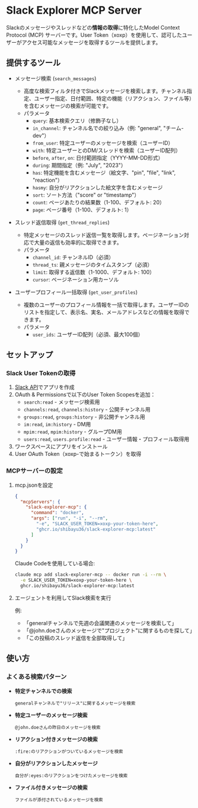 # Slack Explorer MCP Server

Slackのメッセージやスレッドなどの**情報の取得**に特化したModel Context Protocol (MCP) サーバーです。User Token（xoxp）を使用して、認可したユーザーがアクセス可能なメッセージを取得するツールを提供します。

## 提供するツール

- メッセージ検索 (`search_messages`)
  - 高度な検索フィルタ付きでSlackメッセージを検索します。チャンネル指定、ユーザー指定、日付範囲、特定の機能（リアクション、ファイル等）を含むメッセージの検索が可能です。
  - パラメータ
    - `query`: 基本検索クエリ（修飾子なし）
    - `in_channel`: チャンネル名での絞り込み（例: "general", "チーム-dev"）
    - `from_user`: 特定ユーザーのメッセージを検索（ユーザーID）
    - `with`: 特定ユーザーとのDM/スレッドを検索（ユーザーID配列）
    - `before`, `after`, `on`: 日付範囲指定（YYYY-MM-DD形式）
    - `during`: 期間指定（例: "July", "2023"）
    - `has`: 特定機能を含むメッセージ（絵文字、"pin", "file", "link", "reaction"）
    - `hasmy`: 自分がリアクションした絵文字を含むメッセージ
    - `sort`: ソート方法（"score" or "timestamp"）
    - `count`: ページあたりの結果数（1-100、デフォルト: 20）
    - `page`: ページ番号（1-100、デフォルト: 1）

- スレッド返信取得 (`get_thread_replies`)
  - 特定メッセージのスレッド返信一覧を取得します。ページネーション対応で大量の返信も効率的に取得できます。
  - パラメータ
    - `channel_id`: チャンネルID（必須）
    - `thread_ts`: 親メッセージのタイムスタンプ（必須）
    - `limit`: 取得する返信数（1-1000、デフォルト: 100）
    - `cursor`: ページネーション用カーソル

- ユーザープロフィール一括取得 (`get_user_profiles`)
  - 複数のユーザーのプロフィール情報を一括で取得します。ユーザーIDのリストを指定して、表示名、実名、メールアドレスなどの情報を取得できます。
  - パラメータ
    - `user_ids`: ユーザーID配列（必須、最大100個）

## セットアップ

### Slack User Tokenの取得

1. [Slack API](https://api.slack.com/apps)でアプリを作成
2. OAuth & Permissionsで以下のUser Token Scopesを追加：
   - `search:read` - メッセージ検索用
   - `channels:read`, `channels:history` - 公開チャンネル用
   - `groups:read`, `groups:history` - 非公開チャンネル用
   - `im:read`, `im:history` - DM用
   - `mpim:read`, `mpim:history` - グループDM用
   - `users:read`, `users.profile:read` - ユーザー情報・プロフィール取得用
3. ワークスペースにアプリをインストール
4. User OAuth Token（xoxp-で始まるトークン）を取得

### MCPサーバーの設定

1. mcp.jsonを設定

    ```json
    {
      "mcpServers": {
        "slack-explorer-mcp": {
          "command": "docker",
          "args": ["run", "-i", "--rm",
            "-e", "SLACK_USER_TOKEN=xoxp-your-token-here",
            "ghcr.io/shibayu36/slack-explorer-mcp:latest"
          ]
        }
      }
    }
    ```

    Claude Codeを使用している場合:

    ```bash
    claude mcp add slack-explorer-mcp -- docker run -i --rm \
      -e SLACK_USER_TOKEN=xoxp-your-token-here \
      ghcr.io/shibayu36/slack-explorer-mcp:latest
    ```

2. エージェントを利用してSlack検索を実行

    例:
    - 「generalチャンネルで先週の会議関連のメッセージを検索して」
    - 「@john.doeさんのメッセージで"プロジェクト"に関するものを探して」
    - 「この投稿のスレッド返信を全部取得して」

## 使い方

### よくある検索パターン

- **特定チャンネルでの検索**
  ```
  generalチャンネルで"リリース"に関するメッセージを検索
  ```

- **特定ユーザーのメッセージ検索**
  ```
  @john.doeさんの昨日のメッセージを検索
  ```

- **リアクション付きメッセージの検索**
  ```
  :fire:のリアクションがついているメッセージを検索
  ```

- **自分がリアクションしたメッセージ**
  ```
  自分が:eyes:のリアクションをつけたメッセージを検索
  ```

- **ファイル付きメッセージの検索**
  ```
  ファイルが添付されているメッセージを検索
  ```
